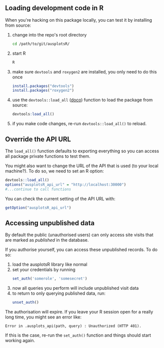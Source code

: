 ## Loading development code in R
When you're hacking on this package locally, you can test it by installing from source:

  1. change into the repo's root directory
      ```bash
      cd /path/to/git/ausplotsR/
      ```
  1. start R
      ```bash
      R
      ```
  1. make sure `devtools` and `roxygen2` are installed, you only need to do this once
      ```R
      install.packages("devtools")
      install.packages("roxygen2")
      ```
  1. use the `devtools::load_all` ([doco](https://rdrr.io/cran/devtools/man/load_all.html)) function to load the package from source:
      ```R
      devtools:load_all()
      ```
  1. if you make code changes, re-run `devtools::load_all()` to reload.


## Override the API URL

The `load_all()` function defaults to exporting everything so you can access all package private functions to test them.

You might also want to change the URL of the API that is used (to your local machine?). To do so, we need to set an R option:

```R
devtools::load_all()
options("ausplotsR_api_url" = "http://localhost:30000")
#...continue to call functions
```

You can check the current setting of the API URL with:

```R
getOption("ausplotsR_api_url")
```

## Accessing unpublished data
By default the public (unauthorised users) can only access site visits that are marked as *published* in the database.

If you authorise yourself, you can access these unpublished records. To do so:

  1. load the ausplotsR library like normal
  1. set your credentials by running
      ```R
      set_auth('somerole', 'somesecret')
      ```
  1. now all queries you perform will include unpublished visit data
  1. to return to only querying published data, run:
      ```R
      unset_auth()
      ```

The authorisation will expire. If you leave your R session open for a really long time, you might see an error like:
```
Error in .ausplots_api(path, query) : Unauthorized (HTTP 401).
```

If this is the case, re-run the `set_auth()` function and things should start working again.

